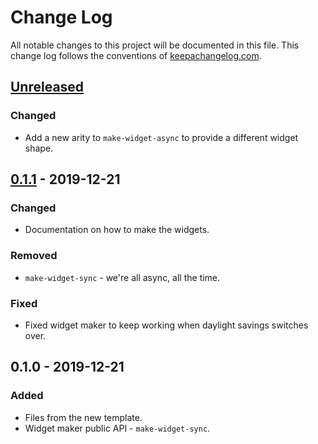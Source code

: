 # Change Log
All notable changes to this project will be documented in this file. This change log follows the conventions of [keepachangelog.com](http://keepachangelog.com/).

## [Unreleased]
### Changed
- Add a new arity to `make-widget-async` to provide a different widget shape.

## [0.1.1] - 2019-12-21
### Changed
- Documentation on how to make the widgets.

### Removed
- `make-widget-sync` - we're all async, all the time.

### Fixed
- Fixed widget maker to keep working when daylight savings switches over.

## 0.1.0 - 2019-12-21
### Added
- Files from the new template.
- Widget maker public API - `make-widget-sync`.

[Unreleased]: https://github.com/your-name/adventure/compare/0.1.1...HEAD
[0.1.1]: https://github.com/your-name/adventure/compare/0.1.0...0.1.1
